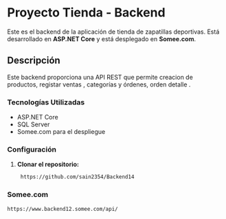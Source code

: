 # Proyecto Tienda - Backend

Este es el backend de la aplicación de tienda de zapatillas deportivas. Está desarrollado en **ASP.NET Core** y está desplegado en **Somee.com**.

## Descripción
Este backend proporciona una API REST que permite creacion de productos, registar  ventas , categorías y órdenes, orden detalle .

### Tecnologías Utilizadas
- ASP.NET Core
- SQL Server
- Somee.com para el despliegue

### Configuración

1. **Clonar el repositorio:**
   ```bash
    https://github.com/sain2354/Backend14 

### Somee.com
    https://www.backend12.somee.com/api/
